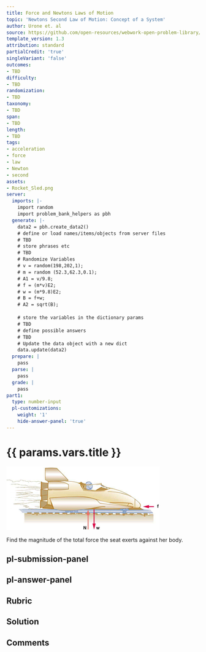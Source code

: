```yaml
---
title: Force and Newtons Laws of Motion
topic: 'Newtons Second Law of Motion: Concept of a System'
author: Urone et. al
source: https://github.com/open-resources/webwork-open-problem-library/tree/master/Contrib/BrockPhysics/College_Physics_Urone/4.Dynamics_Force_and_Newtons_Laws_of_Motion/Newtons_Second_Law_of_Motion_Concept_of_a_System/NU_U17-04-03-012.pg
template_version: 1.3
attribution: standard
partialCredit: 'true'
singleVariant: 'false'
outcomes:
- TBD
difficulty:
- TBD
randomization:
- TBD
taxonomy:
- TBD
span:
- TBD
length:
- TBD
tags:
- acceleration
- force
- law
- Newton
- second
assets:
- Rocket_Sled.png
server:
  imports: |-
    import random
    import problem_bank_helpers as pbh
  generate: |-
    data2 = pbh.create_data2()
    # define or load names/items/objects from server files
    # TBD
    # store phrases etc
    # TBD
    # Randomize Variables
    # v = random(198,202,1);
    # m = random (52.3,62.3,0.1);
    # A1 = v/9.8;
    # f = (m*v)E2;
    # w = (m*9.8)E2;
    # B = f+w;
    # A2 = sqrt(B);

    # store the variables in the dictionary params
    # TBD
    # define possible answers
    # TBD
    # Update the data object with a new dict
    data.update(data2)
  prepare: |
    pass
  parse: |
    pass
  grade: |
    pass
part1:
  type: number-input
  pl-customizations:
    weight: '1'
    hide-answer-panel: 'true'
---
```


# {{ params.vars.title }} 

![Rocket Sled](Rocket_Sled.png)

Find the magnitude of the total force the seat exerts against her body.


## pl-submission-panel 


## pl-answer-panel 


## Rubric 


## Solution 


## Comments 


